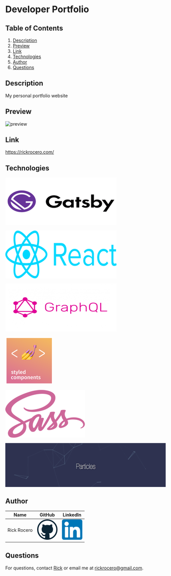 # Developer Portfolio

## Table of Contents
1. [Description](#description)
2. [Preview](#preview)
3. [Link](#link)
4. [Technologies](#technologies)
5. [Author](#author)
6. [Questions](#questions)

## Description
My personal portfolio website

## Preview
![preview](./public/DevPortfolio.gif)

## Link
https://rickrocero.com/

## Technologies
![gatsby](./src/images/gatsby_350x150.png)

![react](./src/images/react_350x150.png)

![graphql](./src/images/graphql_350x150.png)

![styledComponents](./src/images/styled-components_150x150.png)

![sass](./src/images/sass_250x150.png)

![particles](./src/images/particles_550x150.png)

## Author
| Name | GitHub  | LinkedIn |
| :--: | :-----: | :------: |
| Rick Rocero | [![GitHub](./src/images/github.png)](https://github.com/rickrocero) | [![LinkedIn](./src/images/linkedin.png)](https://www.linkedin.com/in/rick-rocero/) |

## Questions
For questions, contact [Rick](https://github.com/rickrocero) or email me at rickrocero@gmail.com.

